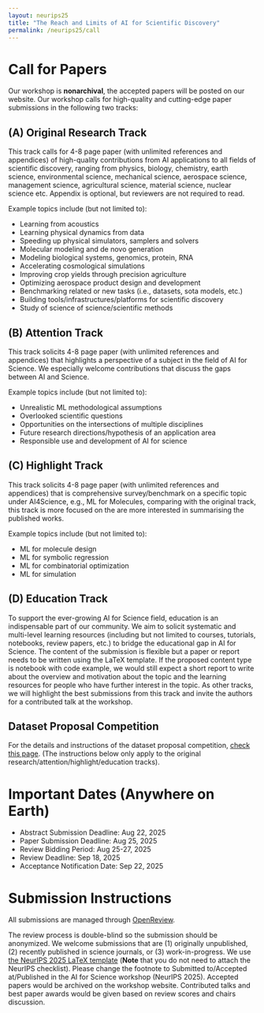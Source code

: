 ```yaml
---
layout: neurips25
title: "The Reach and Limits of AI for Scientific Discovery"
permalink: /neurips25/call
---
```


# Call for Papers
Our workshop is **nonarchival**, the accepted papers will be posted on our website. 
Our workshop calls for high-quality and cutting-edge paper submissions in the following two tracks:

## (A) Original Research Track

This track calls for 4-8 page paper (with unlimited references and appendices) of high-quality contributions from AI applications to all fields of scientific discovery, ranging from physics, biology, chemistry, earth science, environmental science, mechanical science, aerospace science, management science, agricultural science, material science, nuclear science etc. Appendix is optional, but reviewers are not required to read. 

Example topics include (but not limited to):
- Learning from acoustics
- Learning physical dynamics from data
- Speeding up physical simulators, samplers and solvers
- Molecular modeling and de novo generation
- Modeling biological systems, genomics, protein, RNA 
- Accelerating cosmological simulations
- Improving crop yields through precision agriculture
- Optimizing aerospace product design and development
- Benchmarking related or new tasks (i.e., datasets, sota models, etc.)
- Building tools/infrastructures/platforms for scientific discovery
- Study of science of science/scientific methods

## (B) Attention Track

This track solicits 4-8 page paper (with unlimited references and appendices) that highlights a perspective of a subject in the field of AI for Science. We especially welcome contributions that discuss the gaps between AI and Science.

Example topics include (but not limited to):
- Unrealistic ML methodological assumptions
- Overlooked scientific questions
- Opportunities on the intersections of multiple disciplines
- Future research directions/hypothesis of an application area
- Responsible use and development of AI for science


## (C) Highlight Track

This track solicits 4-8 page paper (with unlimited references and appendices) that is comprehensive survey/benchmark on a specific topic under AI4Science, e.g., ML for Molecules, comparing with the original track, this track is more focused on the are more interested in summarising the published works. 

Example topics include (but not limited to):
- ML for molecule design
- ML for symbolic regression
- ML for combinatorial optimization
- ML for simulation

## (D) Education Track 

To support the ever-growing AI for Science field, education is an indispensable part of our community. We aim to solicit systematic and multi-level learning resources (including but not limited to courses, tutorials, notebooks, review papers, etc.) to bridge the educational gap in AI for Science. The content of the submission is flexible but a paper or report needs to be written using the LaTeX template. If the proposed content type is notebook with code example, we would still expect a short report to write about the overview and motivation about the topic and the learning resources for people who have further interest in the topic. As other tracks, we will highlight the best submissions from this track and invite the authors for a contributed talk at the workshop.

## Dataset Proposal Competition

For the details and instructions of the dataset proposal competition, [check this page](https://ai4sciencecommunity.github.io/neurips25/dataset.html). (The instructions below only apply to the original research/attention/highlight/education tracks).

# Important Dates (Anywhere on Earth)

- Abstract Submission Deadline: Aug 22, 2025
- Paper Submission Deadline: Aug 25, 2025
- Review Bidding Period: Aug 25-27, 2025
- Review Deadline: Sep 18, 2025
- Acceptance Notification Date: Sep 22, 2025

# Submission Instructions

All submissions are managed through [OpenReview](https://openreview.net/group?id=NeurIPS.cc/2025/Workshop/AI4Science).

The review process is double-blind so the submission should be anonymized. We welcome submissions that are (1) originally unpublished, (2) recently published in science journals, or (3) work-in-progress.
We use [the NeurIPS 2025 LaTeX template](https://media.neurips.cc/Conferences/NeurIPS2025/Styles.zip) (**Note** that you do not need to attach the NeurIPS checklist). Please change the footnote to Submitted to/Accepted at/Published in the AI for Science workshop (NeurIPS 2025).
Accepted papers would be archived on the workshop website. Contributed talks and best paper awards would be given based on review scores and chairs discussion. 
